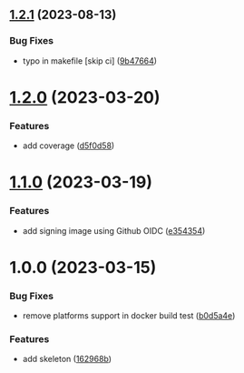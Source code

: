 ## [1.2.1](https://github.com/thibaultserti/bootstrap-python/compare/v1.2.0...v1.2.1) (2023-08-13)


### Bug Fixes

* typo in makefile [skip ci] ([9b47664](https://github.com/thibaultserti/bootstrap-python/commit/9b47664ca7f1c13514acb01e3966fe523f55d02b))

# [1.2.0](https://github.com/thibaultserti/bootstrap-python/compare/v1.1.0...v1.2.0) (2023-03-20)


### Features

* add coverage ([d5f0d58](https://github.com/thibaultserti/bootstrap-python/commit/d5f0d5814d89e7e8ead73185e34be0d69d05c860))

# [1.1.0](https://github.com/thibaultserti/bootstrap-python/compare/v1.0.0...v1.1.0) (2023-03-19)


### Features

* add signing image using Github OIDC ([e354354](https://github.com/thibaultserti/bootstrap-python/commit/e35435451046c4f512f82eb58d0db75b96b276a2))

# 1.0.0 (2023-03-15)


### Bug Fixes

* remove platforms support in docker build test ([b0d5a4e](https://github.com/thibaultserti/bootstrap-python/commit/b0d5a4ef7f959afbe202cf3e00a2f7495755f5e3))


### Features

* add skeleton ([162968b](https://github.com/thibaultserti/bootstrap-python/commit/162968bcf4ea2ad017029a508ab33b391d4b3d32))
